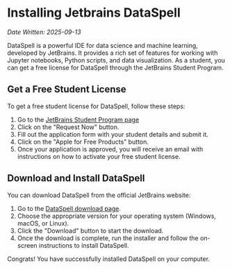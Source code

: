 # Installing Jetbrains DataSpell
_Date Written: 2025-09-13_

DataSpell is a powerful IDE for data science and machine learning, developed by JetBrains. It provides a rich set of 
features for working with Jupyter notebooks, Python scripts, and data visualization.
As a student, you can get a free license for DataSpell through the JetBrains Student Program.

## Get a Free Student License
To get a free student license for DataSpell, follow these steps:
1. Go to the [JetBrains Student Program page](https://www.jetbrains.com/community/education/)
2. Click on the "Request Now" button.
3. Fill out the application form with your student details and submit it.
4. Click on the "Apple for Free Products" button.
5. Once your application is approved, you will receive an email with instructions on how to activate your free student license.

## Download and Install DataSpell
You can download DataSpell from the official JetBrains website:
1. Go to the [DataSpell download page](https://www.jetbrains.com/dataspell/download/).
2. Choose the appropriate version for your operating system (Windows, macOS, or Linux).
3. Click the "Download" button to start the download.
4. Once the download is complete, run the installer and follow the on-screen instructions to install DataSpell.


Congrats! You have successfully installed DataSpell on your computer.


